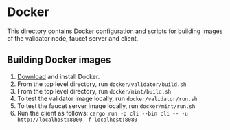 # Docker

This directory contains [Docker](https://www.docker.com/) configuration and scripts for building images of the validator node, faucet server and client.

## Building Docker images

1. [Download](https://docs.docker.com/install/) and install Docker.
2. From the top level directory, run `docker/validator/build.sh`
3. From the top level directory, run `docker/mint/build.sh`
4. To test the validator image locally, run `docker/validator/run.sh`
5. To test the faucet server image locally, run `docker/mint/run.sh`
6. Run the client as follows:
   `cargo run -p cli --bin cli -- -u http://localhost:8000 -f localhost:8080`
